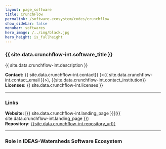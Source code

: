 ```yaml
---
layout: page_software
title: CrunchFlow
permalink: /software-ecosystem/codes/crunchflow
show_sidebar: false
menubar: softwares
hero_image: /../img/black.jpg
hero_height: is_fullheight
---
```


### {{ site.data.crunchflow-int.software_title }} [<i class="fas fa-book"></i>]({{site.data.crunchflow-int.landing_page}}) [<i class="fab fa-github"></i>]({{site.data.crunchflow-int.repository_url}})

{{ site.data.crunchflow-int.description }} 

**Contact:** {{ site.data.crunchflow-int.contact}} (<{{ site.data.crunchflow-int.contact_email }}>), {{site.data.crunchflow-int.contact_institution}} <br>
**Licenses:**  {{ site.data.crunchflow-int.licenses }} <br>

***

### Links

**Website:** [{{ site.data.crunchflow-int.landing_page }}]({{ site.data.crunchflow-int.landing_page }}) <br>
**Repository:** [{{site.data.crunchflow-int.repository_url}}]( {{site.data.crunchflow-int.repository_url}} ) <br>

***

### Role in IDEAS-Watersheds Software Ecosystem
